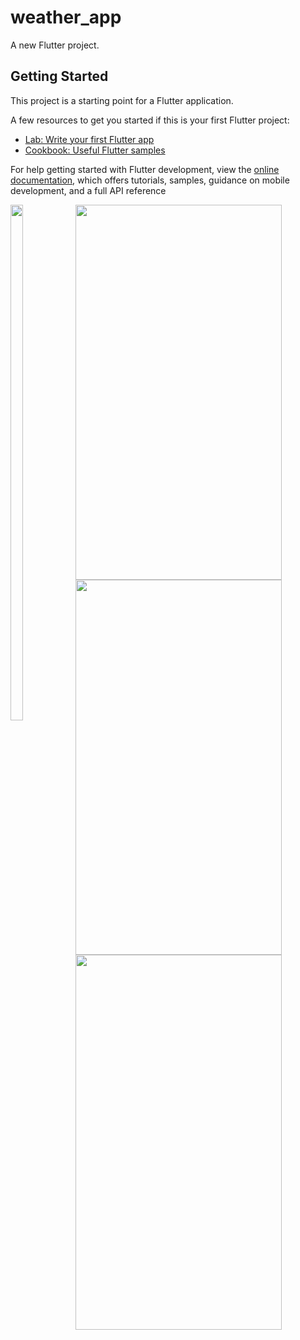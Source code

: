 # weather_app

A new Flutter project.

## Getting Started

This project is a starting point for a Flutter application.

A few resources to get you started if this is your first Flutter project:

- [Lab: Write your first Flutter app](https://docs.flutter.dev/get-started/codelab)
- [Cookbook: Useful Flutter samples](https://docs.flutter.dev/cookbook)

For help getting started with Flutter development, view the
[online documentation](https://docs.flutter.dev/), which offers tutorials,
samples, guidance on mobile development, and a full API reference



<a href="Screenshot_2022-10-08-13-52-15-11"><img src="https://user-images.githubusercontent.com/94074275/194707112-1e74a89b-f7ef-4042-937d-760412b0c4da.jpg" align="left" height="46%" width="20%" ></a>

<a href="Screenshot_2022-10-08-13-52-24-39"><img src="https://user-images.githubusercontent.com/94074275/194707336-a5f40ee2-5d2e-4cc5-ae77-601d68ba555e.jpg" align="left" height="600" width="330" ></a>

<a href="Screenshot_2022-10-08-13-53-01-32"><img src="https://user-images.githubusercontent.com/94074275/194707410-d8ff3dc6-ea50-4a0b-a6c6-6387e2bab521.jpg" align="left" height="600" width="330" ></a>

<a href="Screenshot_2022-10-08-13-53-35-75"><img src="https://user-images.githubusercontent.com/94074275/194707444-fdc54081-8aa0-4064-8b1e-4c5e9818fa12.jpg" align="left" height="600" width="330" ></a>
